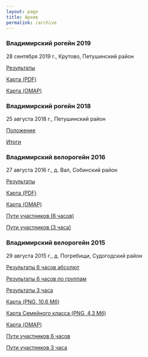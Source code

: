 ```yaml
---
layout: page
title: Архив
permalink: /archive
---
```


### Владимирский рогейн 2019
28 сентября 2019 г., Крутово, Петушинский район

[Результаты](https://huhtilampi.github.io/petushki2019/result.html)

[Карта (PDF)](/archive/2019/map.pdf)

[Карта (OMAP)](/archive/2019/map.omap)



### Владимирский рогейн 2018
25 августа 2018 г., Петушинский район

[Положение](/rules2018)

[Итоги](/results2018)



### Владимирский велорогейн 2016
27 августа 2016 г., д. Вал, Собинский район

[Результаты](/archive/2016/res.htm)

[Карта (PDF)](/archive/2016/map.pdf)

[Карта (OMAP)](/archive/2016/map.omap)

[Пути участников (6 часов)](/archive/2016/routes/results6.html)

[Пути участников (3 часа)](/archive/2016/routes/results3.html)



### Владимирский велорогейн 2015
29 августа 2015 г., д. Погребищи, Судогодский район

[Результаты 6 часов абсолют](/archive/2015/res6a.pdf)

[Результаты 6 часов по группам](/archive/2015/res6.pdf)

[Результаты 3 часа](/archive/2015/res3.pdf)

[Карта (PNG, 10,6 Мб)](/archive/2015/map.png)

[Карта Семейного класса (PNG, 4,3 Мб)](/archive/2015/mapA4.png)

[Карта (OMAP)](/archive/2015/map.omap)

[Пути участников 6 часов](/archive/2015/routes/results6.html)

[Пути участников 3 часа](/archive/2015/routes/results3.html)

